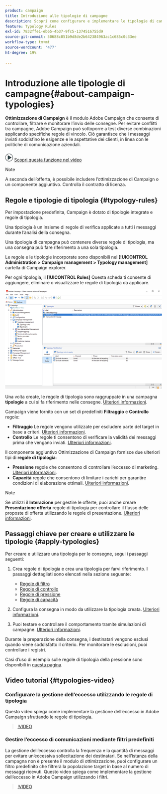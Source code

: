 ```yaml
---
product: campaign
title: Introduzione alle tipologie di campagne
description: Scopri come configurare e implementare le tipologie di campagne
feature: Typology Rules
exl-id: 7832ffe1-eb65-4b37-9fc5-1374516755d9
source-git-commit: 50688c051b9d8de2b642384963ac1c685c0c33ee
workflow-type: tm+mt
source-wordcount: '477'
ht-degree: 19%

---
```


# Introduzione alle tipologie di campagne{#about-campaign-typologies}

**Ottimizzazione di Campaign** è il modulo Adobe Campaign che consente di controllare, filtrare e monitorare l’invio delle consegne. Per evitare conflitti tra campagne, Adobe Campaign può sottoporre a test diverse combinazioni applicando specifiche regole di vincolo. Ciò garantisce che i messaggi inviati soddisfino le esigenze e le aspettative dei clienti, in linea con le politiche di comunicazione aziendali.

![](assets/do-not-localize/how-to-video.png) [Scopri questa funzione nel video](#typologies-video)

>[!NOTE]
>
>A seconda dell’offerta, è possibile includere l’ottimizzazione di Campaign o un componente aggiuntivo. Controlla il contratto di licenza.

## Regole e tipologie di tipologia {#typology-rules}

Per impostazione predefinita, Campaign è dotato di tipologie integrate e regole di tipologia.

Una tipologia è un insieme di regole di verifica applicate a tutti i messaggi durante l’analisi della consegna.

Una tipologia di campagna può contenere diverse regole di tipologia, ma una consegna può fare riferimento a una sola tipologia.

Le regole e le tipologie incorporate sono disponibili nel **[!UICONTROL Administration > Campaign management > Typology management]** cartella di Campaign explorer.

Per ogni tipologia, il **[!UICONTROL Rules]** Questa scheda ti consente di aggiungere, eliminare o visualizzare le regole di tipologia da applicare.

![](assets/campaign_opt_rules_tab.png)

Una volta create, le regole di tipologia sono raggruppate in una campagna **tipologie** a cui si fa riferimento nelle consegne. [Ulteriori informazioni](#apply-typologies).


Campaign viene fornito con un set di predefiniti **Filtraggio** e **Controllo** regole:

* **Filtraggio** Le regole vengono utilizzate per escludere parte del target in base a criteri. [Ulteriori informazioni](filtering-rules.md).
* **Controllo** Le regole ti consentono di verificare la validità dei messaggi prima che vengano inviati. [Ulteriori informazioni](control-rules.md).

Il componente aggiuntivo Ottimizzazione di Campaign fornisce due ulteriori tipi di **regole di tipologia**:

* **Pressione** regole che consentono di controllare l’eccesso di marketing. [Ulteriori informazioni](pressure-rules.md).
* **Capacità** regole che consentono di limitare i carichi per garantire condizioni di elaborazione ottimali. [Ulteriori informazioni](consistency-rules.md#controlling-capacity).


>[!NOTE]
>
>Se utilizzi il **Interazione** per gestire le offerte, puoi anche creare **Presentazione offerta** regole di tipologia per controllare il flusso delle proposte di offerta utilizzando le regole di presentazione. [Ulteriori informazioni](../../v8/interaction/interaction-offer.md#offer-presentation).


## Passaggi chiave per creare e utilizzare le tipologie {#apply-typologies}

Per creare e utilizzare una tipologia per le consegne, segui i passaggi seguenti:

1. Crea regole di tipologia e crea una tipologia per farvi riferimento.
I passaggi dettagliati sono elencati nella sezione seguente:

   * [Regole di filtro](filtering-rules.md)
   * [Regole di controllo](control-rules.md)
   * [Regole di pressione](pressure-rules.md)
   * [Regole di capacità](consistency-rules.md)

1. Configura la consegna in modo da utilizzare la tipologia creata. [Ulteriori informazioni](apply-rules.md#apply-a-typology-to-a-delivery).
1. Puoi testare e controllare il comportamento tramite simulazioni di campagne. [Ulteriori informazioni](campaign-simulations.md).

Durante la preparazione della consegna, i destinatari vengono esclusi quando viene soddisfatto il criterio. Per monitorare le esclusioni, puoi controllare i registri.

Casi d’uso di esempio sulle regole di tipologia della pressione sono disponibili in [questa pagina](pressure-rules.md#use-cases-on-pressure-rules).

## Video tutorial {#typologies-video}

### Configurare la gestione dell’eccesso utilizzando le regole di tipologia

Questo video spiega come implementare la gestione dell’eccesso in Adobe Campaign sfruttando le regole di tipologia.

>[!VIDEO](https://video.tv.adobe.com/v/333787?quality=12)

### Gestire l’eccesso di comunicazioni mediante filtri predefiniti

La gestione dell’eccesso controlla la frequenza e la quantità di messaggi per evitare un’eccessiva sollecitazione dei destinatari. Se nell’istanza della campagna non è presente il modulo di ottimizzazione, puoi configurare un filtro predefinito che filtrerà la popolazione target in base al numero di messaggi ricevuti. Questo video spiega come implementare la gestione dell’eccesso in Adobe Campaign utilizzando i filtri.

>[!VIDEO](https://video.tv.adobe.com/v/333778?quality=12)
